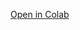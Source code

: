 [Open in Colab](https://colab.research.google.com/github/username/repo/blob/main/my_notebook.ipynb)
